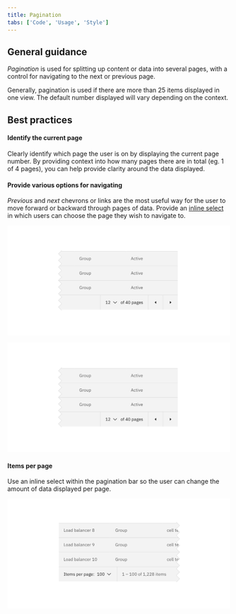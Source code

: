 ```yaml
---
title: Pagination
tabs: ['Code', 'Usage', 'Style']
---
```


## General guidance

_Pagination_ is used for splitting up content or data into several pages, with a control for navigating to the next or previous page.

Generally, pagination is used if there are more than 25 items displayed in one view. The default number displayed will vary depending on the context.

## Best practices

#### Identify the current page

Clearly identify which page the user is on by displaying the current page number. By providing context into how many pages there are in total (eg. 1 of 4 pages), you can help provide clarity around the data displayed.

#### Provide various options for navigating

_Previous_ and _next_ chevrons or links are the most useful way for the user to move forward or backward through pages of data. Provide an [inline select](/components/select) in which users can choose the page they wish to navigate to.

<image-component cols="8">

![Example of pagination controls on data table](images/pagination-usage-1.png)

</image-component>

<image-component cols="8">

![Example of pagination controls on data table](images/pagination-usage-1.png)

</image-component>

#### Items per page

Use an inline select within the pagination bar so the user can change the amount of data displayed per page.

<image-component cols="8">

![Example of items per page on data table](images/pagination-usage-2.png)

</image-component>